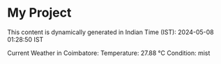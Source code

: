 # My Project

This content is dynamically generated in Indian Time (IST): 2024-05-08 01:28:50 IST


Current Weather in Coimbatore:
Temperature: 27.88 °C
Condition: mist
